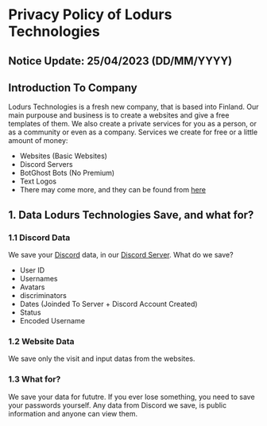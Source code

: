 # Privacy Policy of Lodurs Technologies

## Notice Update: 25/04/2023 (DD/MM/YYYY)

## Introduction To Company

Lodurs Technologies is a fresh new company, that is based into Finland. Our main purpouse and business is to create a websites and give a free templates of them.
We also create a private services for you as a person, or as a community or even as a company. Services we create for free or a little amount of money:
- Websites (Basic Websites)
- Discord Servers
- BotGhost Bots (No Premium)
- Text Logos
- There may come more, and they can be found from [here](https://lodurs.com/services/list)

## 1. Data Lodurs Technologies Save, and what for?

### 1.1 Discord Data

We save your [Discord](https://discord.com) data, in our [Discord Server](https://discord.gg/). What do we save?
- User ID
- Usernames
- Avatars
- discriminators
- Dates (Joinded To Server + Discord Account Created)
- Status
- Encoded Username

### 1.2 Website Data

We save only the visit and input datas from the websites.


### 1.3 What for?
We save your data for fututre. If you ever lose something, you need to save your passwords yourself. Any data from Discord we save, is public information and anyone can view them.
